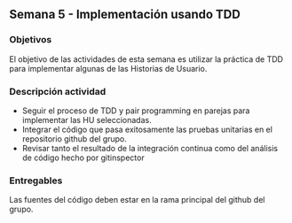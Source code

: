 ## Semana 5  - Implementación usando TDD

### Objetivos

El objetivo de las actividades de esta semana es utilizar la práctica de TDD para implementar algunas de las Historias de Usuario.

### Descripción actividad

* Seguir el proceso de TDD y pair programming en parejas para implementar las HU seleccionadas.
* Integrar el código que pasa exitosamente las pruebas unitarias en el repositorio github del grupo.
* Revisar tanto el resultado de la integración continua como del análisis de código hecho por gitinspector


### Entregables

Las fuentes del código deben estar en la rama principal del github del grupo. 